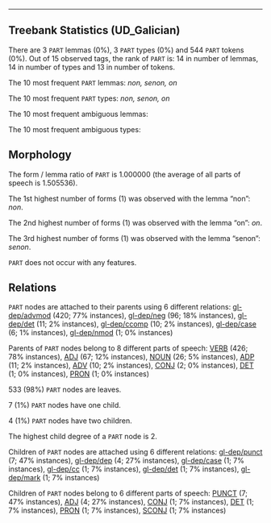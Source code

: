 

--------------------------------------------------------------------------------

## Treebank Statistics (UD_Galician)

There are 3 `PART` lemmas (0%), 3 `PART` types (0%) and 544 `PART` tokens (0%).
Out of 15 observed tags, the rank of `PART` is: 14 in number of lemmas, 14 in number of types and 13 in number of tokens.

The 10 most frequent `PART` lemmas: <em>non, senon, on</em>

The 10 most frequent `PART` types:  <em>non, senon, on</em>

The 10 most frequent ambiguous lemmas: 

The 10 most frequent ambiguous types:  



## Morphology

The form / lemma ratio of `PART` is 1.000000 (the average of all parts of speech is 1.505536).

The 1st highest number of forms (1) was observed with the lemma “non”: <em>non</em>.

The 2nd highest number of forms (1) was observed with the lemma “on”: <em>on</em>.

The 3rd highest number of forms (1) was observed with the lemma “senon”: <em>senon</em>.

`PART` does not occur with any features.


## Relations

`PART` nodes are attached to their parents using 6 different relations: [gl-dep/advmod]() (420; 77% instances), [gl-dep/neg]() (96; 18% instances), [gl-dep/det]() (11; 2% instances), [gl-dep/ccomp]() (10; 2% instances), [gl-dep/case]() (6; 1% instances), [gl-dep/nmod]() (1; 0% instances)

Parents of `PART` nodes belong to 8 different parts of speech: [VERB]() (426; 78% instances), [ADJ]() (67; 12% instances), [NOUN]() (26; 5% instances), [ADP]() (11; 2% instances), [ADV]() (10; 2% instances), [CONJ]() (2; 0% instances), [DET]() (1; 0% instances), [PRON]() (1; 0% instances)

533 (98%) `PART` nodes are leaves.

7 (1%) `PART` nodes have one child.

4 (1%) `PART` nodes have two children.

The highest child degree of a `PART` node is 2.

Children of `PART` nodes are attached using 6 different relations: [gl-dep/punct]() (7; 47% instances), [gl-dep/dep]() (4; 27% instances), [gl-dep/case]() (1; 7% instances), [gl-dep/cc]() (1; 7% instances), [gl-dep/det]() (1; 7% instances), [gl-dep/mark]() (1; 7% instances)

Children of `PART` nodes belong to 6 different parts of speech: [PUNCT]() (7; 47% instances), [ADJ]() (4; 27% instances), [CONJ]() (1; 7% instances), [DET]() (1; 7% instances), [PRON]() (1; 7% instances), [SCONJ]() (1; 7% instances)

